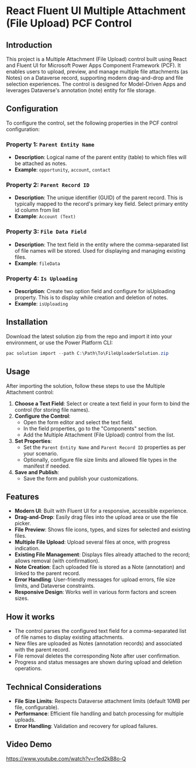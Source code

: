 # React Fluent UI Multiple Attachment (File Upload) PCF Control

## Introduction

This project is a Multiple Attachment (File Upload) control built using React and Fluent UI for Microsoft Power Apps Component Framework (PCF). It enables users to upload, preview, and manage multiple file attachments (as Notes) on a Dataverse record, supporting modern drag-and-drop and file selection experiences. The control is designed for Model-Driven Apps and leverages Dataverse's annotation (note) entity for file storage.

## Configuration

To configure the control, set the following properties in the PCF control configuration:

### Property 1: `Parent Entity Name`

- **Description**: Logical name of the parent entity (table) to which files will be attached as notes.
- **Example**: `opportunity`, `account`, `contact`

### Property 2: `Parent Record ID`

- **Description**: The unique identifier (GUID) of the parent record. This is typically mapped to the record's primary key field. Select primary entity id column from list
- **Example**: `Account (Text)`

### Property 3: `File Data Field`

- **Description**: The text field in the entity where the comma-separated list of file names will be stored. Used for displaying and managing existing files.
- **Example**: `fileData`

### Property 4: `Is Uploading`

- **Description**: Create two option field and configure for isUploading property. This is to display while creation and deletion of notes.
- **Example**: `isUploading`

## Installation

Download the latest solution zip from the repo and import it into your environment, or use the Power Platform CLI:

```powershell
pac solution import --path C:\Path\To\FileUploaderSolution.zip
```

## Usage

After importing the solution, follow these steps to use the Multiple Attachment control:

1. **Choose a Text Field**: Select or create a text field in your form to bind the control (for storing file names).
2. **Configure the Control**:
   - Open the form editor and select the text field.
   - In the field properties, go to the "Components" section.
   - Add the Multiple Attachment (File Upload) control from the list.
3. **Set Properties**:
   - Set the `Parent Entity Name` and `Parent Record ID` properties as per your scenario.
   - Optionally, configure file size limits and allowed file types in the manifest if needed.
4. **Save and Publish**:
   - Save the form and publish your customizations.

## Features

- **Modern UI**: Built with Fluent UI for a responsive, accessible experience.
- **Drag-and-Drop**: Easily drag files into the upload area or use the file picker.
- **File Preview**: Shows file icons, types, and sizes for selected and existing files.
- **Multiple File Upload**: Upload several files at once, with progress indication.
- **Existing File Management**: Displays files already attached to the record; allows removal (with confirmation).
- **Note Creation**: Each uploaded file is stored as a Note (annotation) and linked to the parent record.
- **Error Handling**: User-friendly messages for upload errors, file size limits, and Dataverse constraints.
- **Responsive Design**: Works well in various form factors and screen sizes.

## How it works

- The control parses the configured text field for a comma-separated list of file names to display existing attachments.
- New files are uploaded as Notes (annotation records) and associated with the parent record.
- File removal deletes the corresponding Note after user confirmation.
- Progress and status messages are shown during upload and deletion operations.

## Technical Considerations

- **File Size Limits**: Respects Dataverse attachment limits (default 10MB per file, configurable).
- **Performance**: Efficient file handling and batch processing for multiple uploads.
- **Error Handling**: Validation and recovery for upload failures.

## Video Demo

https://www.youtube.com/watch?v=r1ed2kB8o-Q
